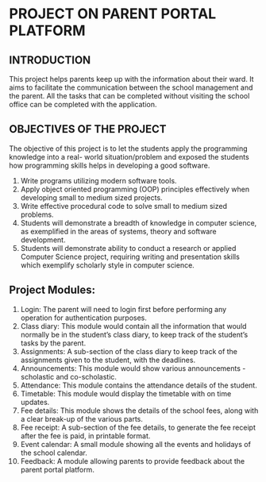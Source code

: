 # PROJECT ON PARENT PORTAL PLATFORM

## INTRODUCTION

This project helps parents keep up with the information about their ward. It aims to facilitate the communication between the school management and the parent. All the tasks that can be completed without visiting the school office can be completed with the application.

## OBJECTIVES OF THE PROJECT

The objective of this project is to let the students apply the programming knowledge into a real- world situation/problem and exposed the students how programming skills helps in developing a good software.
1. Write programs utilizing modern software tools.
2. Apply object oriented programming (OOP) principles effectively when developing small to medium sized projects.
3. Write effective procedural code to solve small to medium sized problems.
4. Students will demonstrate a breadth of knowledge in computer science, as exemplified in the areas of systems, theory and software development.
5. Students will demonstrate ability to conduct a research or applied Computer Science project, requiring writing and presentation skills which exemplify scholarly style in computer science.

## Project Modules:
1. Login: The parent will need to login first before performing any operation for authentication purposes.
2. Class diary: This module would contain all the information that would normally be in the student’s class diary, to keep track of the student’s tasks by the parent.
3. Assignments: A sub-section of the class diary to keep track of the assignments given to the student, with the deadlines.
4. Announcements: This module would show various announcements - scholastic and co-scholastic.
5. Attendance: This module contains the attendance details of the student.
6. Timetable: This module would display the timetable with on time updates.
7. Fee details: This module shows the details of the school fees, along with a clear break-up of the various parts.
8. Fee receipt: A sub-section of the fee details, to generate the fee receipt after the fee is paid, in printable format.
9. Event calendar: A small module showing all the events and holidays of the school calendar.
10. Feedback: A module allowing parents to provide feedback about the parent portal platform.


